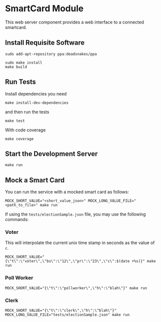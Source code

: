 # SmartCard Module

This web server component provides a web interface to a connected smartcard.

## Install Requisite Software

```
sudo add-apt-repository ppa:deadsnakes/ppa

sudo make install
make build
```

## Run Tests

Install dependencies you need

```
make install-dev-dependencies
```

and then run the tests

```
make test
```

With code coverage

```
make coverage
```

## Start the Development Server

```
make run
```

## Mock a Smart Card

You can run the service with a mocked smart card as follows:

```
MOCK_SHORT_VALUE="<short_value_json>" MOCK_LONG_VALUE_FILE="<path_to_file>" make run
```

If using the `tests/electionSample.json` file, you may use the following commands:

### Voter
This will interpolate the current unix time stamp in seconds as the value of `c`.
```
MOCK_SHORT_VALUE="{\"t\":\"voter\",\"bs\":\"12\",\"pr\":\"23\",\"c\":$(date +%s)}" make run
```

### Poll Worker
```
MOCK_SHORT_VALUE="{\"t\":\"pollworker\",\"h\":\"blah\"}" make run
```

### Clerk
```
MOCK_SHORT_VALUE="{\"t\":\"clerk\",\"h\":\"blah\"}" MOCK_LONG_VALUE_FILE="tests/electionSample.json" make run
```
